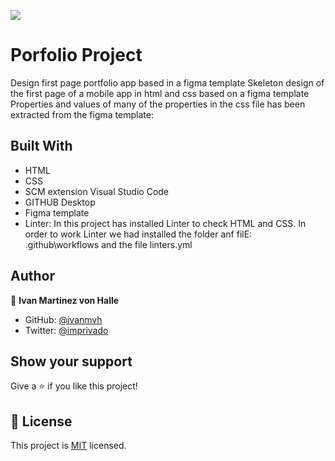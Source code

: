 ![](https://img.shields.io/badge/Microverse-blueviolet)

# Porfolio Project 

Design first page  portfolio app based in a figma template 
Skeleton design of the first page of a mobile app in html and css based on a figma template
Properties and values of many of the properties in the css file has been extracted from the figma template:

## Built With

- HTML
- CSS
- SCM extension Visual Studio Code
- GITHUB Desktop
- Figma template
- Linter: In this project has installed Linter to check HTML and CSS.
  In order to work Linter we had installed the folder anf filE:  .github\workflows and the file linters.yml

## Author

👤 **Ivan Martinez von Halle**

- GitHub: [@ivanmvh](https://github.com/ivanmvh)
- Twitter: [@imprivado](https://twitter.com/imprivado)

## Show your support

Give a ⭐️ if you like this project!

## 📝 License

This project is [MIT](./MIT.md) licensed.

